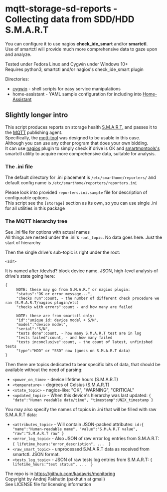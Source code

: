 # mqtt-storage-sd-reports - Collecting data from SDD/HDD S.M.A.R.T
You can configure it to use nagios **check_ide_smart** and/or **smartctl**.  
Use of smartctl will provide much more comprehensive data to gaze upon and analyze.  

Tested under Fedora Linux and Cygwin under Windows 10+  
Requires python3, smartctl and/or nagios's check_ide_smart plugin  

Directories:
* [cygwin](https://cygwin.com) - shell scripts for easy service manipulations
* home-assistant - YAML sample configuration for including into [Home-Assistant](https://hass.io)

## Slightly longer intro
This script produces reports on storage health [S.M.A.R.T.](https://en.wikipedia.org/wiki/S.M.A.R.T.)
and passes it to the [MQTT](https://en.wikipedia.org/wiki/MQTT) publishing agent.  
Specifically, the [mqtt-tool](https://github.com/kadavris/mqtt) was designed to be usable in this case.  
Although you can use any other program that does your own bidding.  
It can use [nagios](https://nagios.com) plugin to simply check if drive is OK
and [smartmontools's](https://www.smartmontools.org/) smartctl utility to acquire more comprehensive data,
suitable for analysis.

### The .ini file
The default directory for .ini placement is `/etc/smarthome/reporters/`
and default config name is `/etc/smarthome/reporters/reporters.ini`

Please look into provided `reporters.ini.sample` file for description of configurable options.  
This script see the `[storage]` section as its own, so you can use single .ini for all utilities in this package  

### The MQTT hierarchy tree
See .ini file for options with actual names  
All things are nested under the .ini's `root_topic`. No data goes here. Just the start of hierarchy

Then the single drive's sub-topic is right under the root:

    <sd?>

It is named after /dev/sd? block device name.
JSON, high-level analysis of drive's state going here:
```
{
     NOTE: these may go from S.M.A.R.T or nagios plugin:
     "status":"OK or error message...",
     "checks run":count, - the number of different check procedure we ran (S.M.A.R.T/nagios plugin/etc)
     "checks with errors":count - and how many are failed
     
     NOTE: these are from smartctl only:
     "id":"unique id: device model + S/N",
     "model":"device model",
     "serial":"S/N",
     "tests done":count, - how many S.M.A.R.T test are in log
     "tests failed":count, - and how many failed
     "tests inconclusive":count, - the count of latest, unfinished tests
     "type":"HDD" or "SSD" now (guess on S.M.A.R.T data)
}
```
Then there are topics dedicated to bear specific bits of data, that should be available without the need of parsing:
* `<power_on_time>` - device lifetime hours (S.M.A.R.T)
* `<temperature>` - degrees of Celsius (S.M.A.R.T)
* `<state_topic>` - nagios-like: "OK", "WARNING", "CRITICAL"
* `<updated_topic>` - When this device's hierarchy was last updated:
  `{ "date":"Human readable date/time", "timestamp":UNIX_timestamp }`

You may also specify the names of topics in .ini that will be filled with raw S.M.A.R.T data:
* `<attributes_topic>` - Will contain JSON-packed attributes:
   `id:{ "name":"Human-readable name", "value":"S.M.A.R.T value", "raw":"S.M.A.R.T raw" }`
* `<error_log_topic>` - Also JSON of raw error log entries from S.M.A.R.T:
   `{ lifetime_hours:"error_description", ...  }`
* `<raw_smart_topic>` - unprocessed S.M.A.R.T data as received from smartctl. JSON format.
* `<tests_log_topic>` - JSON of raw tests log entries from S.M.A.R.T:
  `{ lifetime_hours:"test status", ...  }`

The repo is in <https://github.com/kadavris/monitoring>  
Copyright by Andrej Pakhutin (pakhutin at gmail)  
See LICENSE file for licensing information
